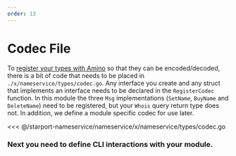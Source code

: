 ```yaml
---
order: 13
---
```


# Codec File

To [register your types with Amino](https://github.com/tendermint/go-amino#registering-types) so that they can be encoded/decoded, there is a bit of code that needs to be placed in `./x/nameservice/types/codec.go`. Any interface you create and any struct that implements an interface needs to be declared in the `RegisterCodec` function. In this module the three `Msg` implementations (`SetName`, `BuyName` and `DeleteName`) need to be registered, but your `Whois` query return type does not. In addition, we define a module specific codec for use later.

<<< @/starport-nameservice/nameservice/x/nameservice/types/codec.go

### Next you need to define CLI interactions with your module.
